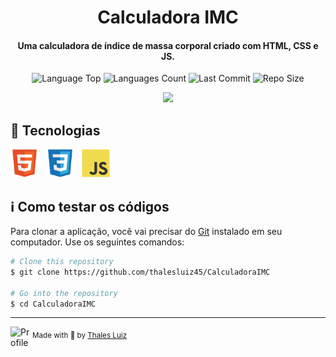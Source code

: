 <div align="center">
  
# Calculadora IMC
  
<h4>Uma calculadora de índice de massa corporal criado com HTML, CSS e JS.</h4>
<p>
<!-- Image Shields -->
<img  alt="Language Top"  src="https://img.shields.io/github/languages/top/thalesluiz45/CalculadoraIMC">
<img  alt="Languages Count"  src="https://img.shields.io/github/languages/count/thalesluiz45/CalculadoraIMC">
<img  alt="Last Commit"  src="https://img.shields.io/github/last-commit/thalesluiz45/CalculadoraIMC">
<img  alt="Repo Size"  src="https://img.shields.io/github/repo-size/thalesluiz45/CalculadoraIMC">
</a>
</p>

<p align="center">
<img src="https://i.imgur.com/rt3Bs90.jpg" width=900>

</div>

## 🚀 Tecnologias

<img src="https://raw.githubusercontent.com/devicons/devicon/master/icons/html5/html5-original.svg" alt="imagem" width="45"> &nbsp;
<img src="https://raw.githubusercontent.com/devicons/devicon/master/icons/css3/css3-original.svg" alt="imagem" width="45"> &nbsp;
<img src="https://raw.githubusercontent.com/devicons/devicon/master/icons/javascript/javascript-original.svg" alt="imagem" width="45"> &nbsp;


## :information_source: Como testar os códigos
  
Para clonar a aplicação, você vai precisar do [Git](https://git-scm.com) instalado em seu computador.
Use os seguintes comandos:

```bash
# Clone this repository
$ git clone https://github.com/thalesluiz45/CalculadoraIMC

# Go into the repository
$ cd CalculadoraIMC

```
___
<div>
  <img align="left" src="https://i.imgur.com/Zyminxg.png" width=35 alt="Profile"/>
  <sub>Made with 🤍 by <a href="https://github.com/thalesluiz45">Thales Luiz</a></sub>
</div>
